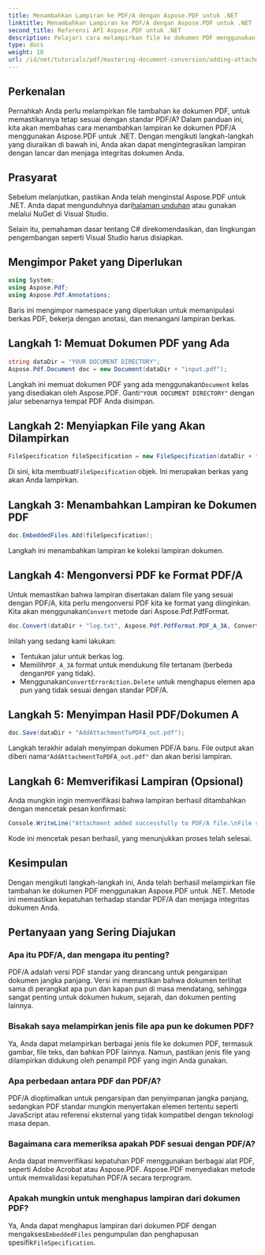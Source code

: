 ```yaml
---
title: Menambahkan Lampiran ke PDF/A dengan Aspose.PDF untuk .NET
linktitle: Menambahkan Lampiran ke PDF/A dengan Aspose.PDF untuk .NET
second_title: Referensi API Aspose.PDF untuk .NET
description: Pelajari cara melampirkan file ke dokumen PDF menggunakan Aspose.PDF untuk .NET dan memastikan kepatuhan dengan standar PDF/A.
type: docs
weight: 10
url: /id/net/tutorials/pdf/mastering-document-conversion/adding-attachment-to-pdfa/
---
```

## Perkenalan

Pernahkah Anda perlu melampirkan file tambahan ke dokumen PDF, untuk memastikannya tetap sesuai dengan standar PDF/A? Dalam panduan ini, kita akan membahas cara menambahkan lampiran ke dokumen PDF/A menggunakan Aspose.PDF untuk .NET. Dengan mengikuti langkah-langkah yang diuraikan di bawah ini, Anda akan dapat mengintegrasikan lampiran dengan lancar dan menjaga integritas dokumen Anda.

## Prasyarat

 Sebelum melanjutkan, pastikan Anda telah menginstal Aspose.PDF untuk .NET. Anda dapat mengunduhnya dari[halaman unduhan](https://releases.aspose.com/pdf/net/) atau gunakan melalui NuGet di Visual Studio.

Selain itu, pemahaman dasar tentang C# direkomendasikan, dan lingkungan pengembangan seperti Visual Studio harus disiapkan.

## Mengimpor Paket yang Diperlukan

```csharp
using System;
using Aspose.Pdf;
using Aspose.Pdf.Annotations;
```

Baris ini mengimpor namespace yang diperlukan untuk memanipulasi berkas PDF, bekerja dengan anotasi, dan menangani lampiran berkas.

## Langkah 1: Memuat Dokumen PDF yang Ada

```csharp
string dataDir = "YOUR DOCUMENT DIRECTORY";
Aspose.Pdf.Document doc = new Document(dataDir + "input.pdf");
```

 Langkah ini memuat dokumen PDF yang ada menggunakan`Document` kelas yang disediakan oleh Aspose.PDF. Ganti`"YOUR DOCUMENT DIRECTORY"` dengan jalur sebenarnya tempat PDF Anda disimpan.

## Langkah 2: Menyiapkan File yang Akan Dilampirkan

```csharp
FileSpecification fileSpecification = new FileSpecification(dataDir + "aspose-logo.jpg", "Large Image file");
```

 Di sini, kita membuat`FileSpecification` objek. Ini merupakan berkas yang akan Anda lampirkan.

## Langkah 3: Menambahkan Lampiran ke Dokumen PDF

```csharp
doc.EmbeddedFiles.Add(fileSpecification);
```

Langkah ini menambahkan lampiran ke koleksi lampiran dokumen.

## Langkah 4: Mengonversi PDF ke Format PDF/A

 Untuk memastikan bahwa lampiran disertakan dalam file yang sesuai dengan PDF/A, kita perlu mengonversi PDF kita ke format yang diinginkan. Kita akan menggunakan`Convert` metode dari Aspose.Pdf.PdfFormat.

```csharp
doc.Convert(dataDir + "log.txt", Aspose.Pdf.PdfFormat.PDF_A_3A, ConvertErrorAction.Delete);
```

Inilah yang sedang kami lakukan:

- Tentukan jalur untuk berkas log.
-  Memilih`PDF_A_3A` format untuk mendukung file tertanam (berbeda dengan`PDF` yang tidak).
-  Menggunakan`ConvertErrorAction.Delete` untuk menghapus elemen apa pun yang tidak sesuai dengan standar PDF/A.

## Langkah 5: Menyimpan Hasil PDF/Dokumen A

```csharp
doc.Save(dataDir + "AddAttachmentToPDFA_out.pdf");
```

 Langkah terakhir adalah menyimpan dokumen PDF/A baru. File output akan diberi nama`"AddAttachmentToPDFA_out.pdf"` dan akan berisi lampiran.

## Langkah 6: Memverifikasi Lampiran (Opsional)

Anda mungkin ingin memverifikasi bahwa lampiran berhasil ditambahkan dengan mencetak pesan konfirmasi:

```csharp
Console.WriteLine("Attachment added successfully to PDF/A file.\nFile saved at " + dataDir);
```

Kode ini mencetak pesan berhasil, yang menunjukkan proses telah selesai.

## Kesimpulan

Dengan mengikuti langkah-langkah ini, Anda telah berhasil melampirkan file tambahan ke dokumen PDF menggunakan Aspose.PDF untuk .NET. Metode ini memastikan kepatuhan terhadap standar PDF/A dan menjaga integritas dokumen Anda.

## Pertanyaan yang Sering Diajukan

### Apa itu PDF/A, dan mengapa itu penting?

PDF/A adalah versi PDF standar yang dirancang untuk pengarsipan dokumen jangka panjang. Versi ini memastikan bahwa dokumen terlihat sama di perangkat apa pun dan kapan pun di masa mendatang, sehingga sangat penting untuk dokumen hukum, sejarah, dan dokumen penting lainnya.

### Bisakah saya melampirkan jenis file apa pun ke dokumen PDF?

Ya, Anda dapat melampirkan berbagai jenis file ke dokumen PDF, termasuk gambar, file teks, dan bahkan PDF lainnya. Namun, pastikan jenis file yang dilampirkan didukung oleh penampil PDF yang ingin Anda gunakan.

### Apa perbedaan antara PDF dan PDF/A?

PDF/A dioptimalkan untuk pengarsipan dan penyimpanan jangka panjang, sedangkan PDF standar mungkin menyertakan elemen tertentu seperti JavaScript atau referensi eksternal yang tidak kompatibel dengan teknologi masa depan.

### Bagaimana cara memeriksa apakah PDF sesuai dengan PDF/A?

Anda dapat memverifikasi kepatuhan PDF menggunakan berbagai alat PDF, seperti Adobe Acrobat atau Aspose.PDF. Aspose.PDF menyediakan metode untuk memvalidasi kepatuhan PDF/A secara terprogram.

### Apakah mungkin untuk menghapus lampiran dari dokumen PDF?

 Ya, Anda dapat menghapus lampiran dari dokumen PDF dengan mengakses`EmbeddedFiles` pengumpulan dan penghapusan spesifik`FileSpecification`.